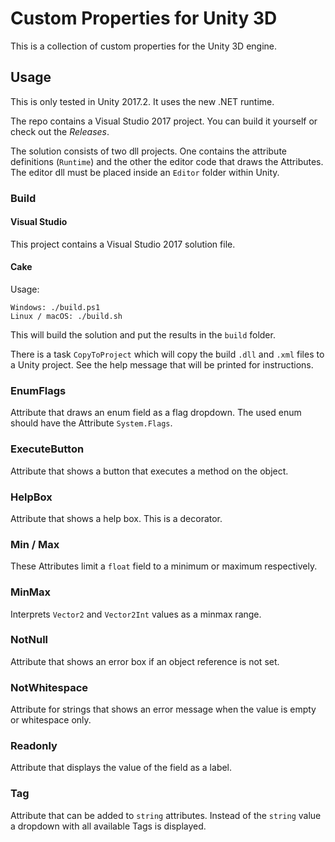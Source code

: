 # Custom Properties for Unity 3D

This is a collection of custom properties for the Unity 3D engine.

## Usage

This is only tested in Unity 2017.2. It uses the new .NET runtime.

The repo contains a Visual Studio 2017 project. You can build it yourself or check out the *Releases*.

The solution consists of two dll projects. One contains the attribute definitions (`Runtime`) and the other the editor code that draws the Attributes. The editor dll must be placed inside an `Editor` folder within Unity.

### Build


#### Visual Studio 

This project contains a Visual Studio 2017 solution file. 

#### Cake

Usage:

```
Windows: ./build.ps1
Linux / macOS: ./build.sh
```

This will build the solution and put the results in the `build` folder.

There is a task `CopyToProject` which will copy the build `.dll` and `.xml` files to a Unity project.
See the help message that will be printed for instructions.

### EnumFlags

Attribute that draws an enum field as a flag dropdown. The used enum should have the Attribute `System.Flags`.

### ExecuteButton

Attribute that shows a button that executes a method on the object.

### HelpBox

Attribute that shows a help box. This is a decorator.

### Min / Max

These Attributes limit a `float` field to a minimum or maximum respectively.

### MinMax

Interprets `Vector2` and `Vector2Int` values as a minmax range.

### NotNull

Attribute that shows an error box if an object reference is not set.

### NotWhitespace

Attribute for strings that shows an error message when the value is empty or whitespace only.

### Readonly

Attribute that displays the value of the field as a label.

### Tag

Attribute that can be added to `string` attributes. Instead of the `string` value a dropdown with all available Tags is displayed.
